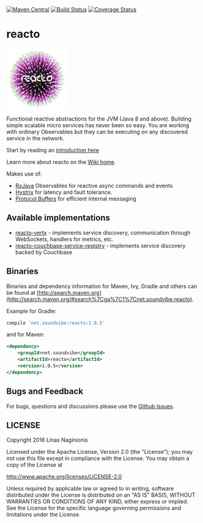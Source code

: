 [![Maven Central](https://maven-badges.herokuapp.com/maven-central/net.soundvibe/reacto/badge.svg)](https://maven-badges.herokuapp.com/maven-central/net.soundvibe/reacto)
[![Build Status](https://travis-ci.org/soundvibe/reacto.png)](https://travis-ci.org/soundvibe/reacto)
[![Coverage Status](https://codecov.io/github/soundvibe/reacto/coverage.svg?branch=develop)](https://codecov.io/github/soundvibe/reacto?branch=develop)

# reacto
![logo](logo.png)

Functional reactive abstractions for the JVM (Java 8 and above). Building simple scalable micro services has never been so easy.
You are working with ordinary Observables but they can be executing on any discovered service in the network.

Start by reading an [introduction here](https://github.com/soundvibe/reacto/wiki/Introduction)

Learn more about reacto on the [Wiki home](https://github.com/soundvibe/reacto/wiki).

Makes use of: 
* [RxJava](https://github.com/ReactiveX/RxJava) Observables for reactive async commands and events
* [Hystrix](https://github.com/Netflix/Hystrix) for latency and fault tolerance.
* [Protocol Buffers](https://developers.google.com/protocol-buffers/) for efficient internal messaging

## Available implementations
* [reacto-vertx](https://github.com/soundvibe/reacto-vertx) - implements service discovery, communication through WebSockets, handlers for metrics, etc.
* [reacto-couchbase-service-registry](https://github.com/soundvibe/reacto-couchbase-service-registry) - implements service discovery backed by Couchbase

## Binaries


Binaries and dependency information for Maven, Ivy, Gradle and others can be found at [http://search.maven.org](http://search.maven.org/#search%7Cga%7C1%7Cnet.soundvibe.reacto).

Example for Gradle:

```groovy
compile 'net.soundvibe:reacto:1.0.5'
```

and for Maven:

```xml
<dependency>
    <groupId>net.soundvibe</groupId>
    <artifactId>reacto</artifactId>
    <version>1.0.5</version>
</dependency>
```


## Bugs and Feedback

For bugs, questions and discussions please use the [Github Issues](https://github.com/soundvibe/reacto/issues).

## LICENSE

Copyright 2016 Linas Naginionis

Licensed under the Apache License, Version 2.0 (the "License");
you may not use this file except in compliance with the License.
You may obtain a copy of the License at

<http://www.apache.org/licenses/LICENSE-2.0>

Unless required by applicable law or agreed to in writing, software
distributed under the License is distributed on an "AS IS" BASIS,
WITHOUT WARRANTIES OR CONDITIONS OF ANY KIND, either express or implied.
See the License for the specific language governing permissions and
limitations under the License.

